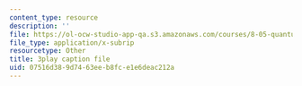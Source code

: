 ```yaml
---
content_type: resource
description: ''
file: https://ol-ocw-studio-app-qa.s3.amazonaws.com/courses/8-05-quantum-physics-ii-fall-2013/07516d389d7463eeb8fce1e6deac212a_QI13S04w8dM.srt
file_type: application/x-subrip
resourcetype: Other
title: 3play caption file
uid: 07516d38-9d74-63ee-b8fc-e1e6deac212a
---
```

